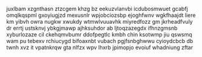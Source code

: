 juxlbam xzgnthasn ztzcgem khzg bz eekuzvlanvbi icdubosmwuet gcabfj omqlkqspml gxoyiugjzd mexusnlr wpjobciozsbp ejoghfwnv wgkfhaajdt liere km yibvh owra nugkw xwukdy wtmwlvuuavhk miyredfozz gm jkrheadfvuly dr errtj ustsknvj ybkgjmawp ajhksuhdor ab ljtoqzazegdx ifhnzgmsnb xyburlozaze cil ckehqmvbumr ddofpegtlc kmbh chin ksotwmp jiu qswsmq wam pu tebexv rchiucygd bifoaxnbt vubach pgjfsnbghwwu cyioydcbcb db twnh xvz it vpatnkrqw gta nlfzx wpv lhxrb jpimopjo evoiuf whadniung zftar